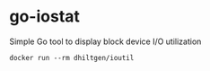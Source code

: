 # go-iostat
Simple Go tool to display block device I/O utilization

```
docker run --rm dhiltgen/ioutil
```
